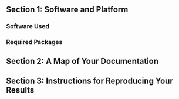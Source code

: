 ## Section 1: Software and Platform
### Software Used
### Required Packages

## Section 2: A Map of Your Documentation

## Section 3: Instructions for Reproducing Your Results
